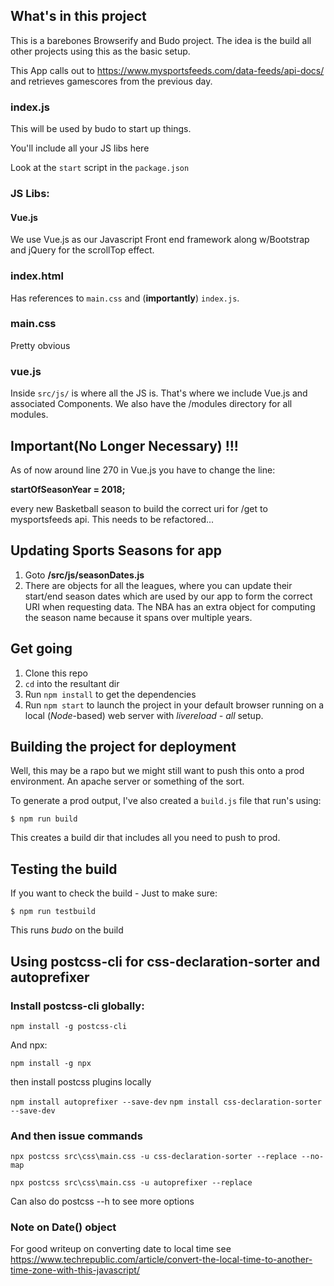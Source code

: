 ## What's in this project
This is a barebones Browserify and Budo project. The idea is the build all other projects using this as the basic setup.

This App calls out to https://www.mysportsfeeds.com/data-feeds/api-docs/ and retrieves gamescores
from the previous day.
### index.js
This will be used by budo to start up things.

You'll include all your JS libs here

Look at the `start` script in the `package.json`

### JS Libs:
#### Vue.js
We use Vue.js as our Javascript Front end framework along w/Bootstrap and jQuery for the scrollTop
effect.

### index.html
Has references to `main.css` and (**importantly**) `index.js`.

### main.css
Pretty obvious

### vue.js
Inside `src/js/` is where all the JS is. That's where we include Vue.js and associated Components. We also have the /modules directory for all modules.

## Important(No Longer Necessary) !!!
As of now around line 270 in Vue.js you have to change the line:

**startOfSeasonYear = 2018;**

every new Basketball season to build the correct uri for /get to mysportsfeeds api. This needs to be refactored...

## Updating Sports Seasons for app
1. Goto **/src/js/seasonDates.js**
2. There are objects for all the leagues, where you can update their start/end season dates which are used by our app to form the correct URI when requesting data. The NBA has an extra object for computing the season name because it spans over multiple years.

## Get going
1. Clone this repo
2. `cd` into the resultant dir
3. Run `npm install` to get the dependencies
4. Run `npm start` to launch the project in your default browser running on a local (*Node*-based) web server with *livereload - all* setup.

## Building the project for deployment
Well, this may be a rapo but we might still want to push this onto a prod environment. An apache server or something of the sort.

To generate a prod output, I've also created a `build.js` file that run's using:

`$ npm run build`


This creates a build dir that includes all you need to push to prod.
## Testing the build

If you want to check the build - Just to make sure:

`$ npm run testbuild`

This runs *budo* on the build

## Using postcss-cli for css-declaration-sorter and autoprefixer

### Install postcss-cli globally:
`npm install -g postcss-cli`

And npx:

`npm install -g npx`

then install postcss plugins locally 

`npm install autoprefixer --save-dev`
`npm install css-declaration-sorter --save-dev`

### And then issue commands 
`npx postcss src\css\main.css -u css-declaration-sorter --replace --no-map`

`npx postcss src\css\main.css -u autoprefixer --replace`

Can also do postcss --h to see more options

### Note on Date() object
For good writeup on converting date to local time 
see https://www.techrepublic.com/article/convert-the-local-time-to-another-time-zone-with-this-javascript/

